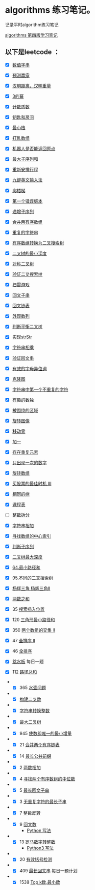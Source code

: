 algorithms 练习笔记。
=====

记录平时algorithm练习笔记

[algorithms 第四版学习笔记](src/algorithms/README.md)



以下是leetcode ：
---

- [x] [数值字串](src/leetcode/IsNumber.md)

- [x] [预测赢家](src/leetcode/PredictTheWinner.md)

- [x] [汉明距离，汉明重量](src/leetcode/Hanming.md)

- [x] [3的幂](src/leetode/IsPowerOfThree.md)

- [x] [计数质数](src/leetcode/CountPrimes.md)

- [x] [钥匙和房间](src/leetcode/CanVisitAllRooms.md)

- [x] [最小栈](src/leetcode/MinStack.md)

- [x] [打乱数组](src/leetcode/UpsetArray.md)

- [x] [机器人是否能返回原点](src/leetcode/JudgeCircle.md)

- [x] [最大子序列和](src/leetcode/MaxSubArray.md)

- [x] [重新安排行程](src/leetcode/FindItinerary.md)

- [x] [九键英文输入法](src/leetcode/LetterCombinations.md)

- [x] [爬楼梯](src/leetcode/ClimbStairs.md)

- [x] [第一个错误版本](src/leetcode/FirstBadVersion.md)

- [x] [递增子序列](src/leetcode/FindSubsequences.md)

- [x] [合并两有序数组](src/leetcode/Merge.md)

- [x] [重复的字符串](src/leetcode/RrepeatedSubstringPattern.md)

- [x] [有序数组转换为二叉搜索树](src/leetcode/SortedArrayToBinarySearchTree.md)

- [x] [二叉树的最小深度](src/leetcode/MinDepth.md)

- [x] [对称二叉树](src/leetcode/IsSymmetric.md)

- [x] [验证二叉搜索树](src/leetcode/IsValidBST.md)

- [x] [扫雷游戏](src/leetcode/UpdateBoard.md)

- [x] [回文子串](src/leetcode/CountSubstrings.md)

- [x] [回文链表](src/IsPalindromeTree.md)

- [x] [外观数列](src/leetcode/CountAndSay.md)

- [x] [判断平衡二叉树](src/leetcode/IsBalanced.md)

- [x] [实现strStr](src/leetcode/StrStr.md)

- [x] [字符串相乘](src/leetcode/Multiply.md)

- [x] [验证回文串](src/leetcode/IsPalindrome.md)

- [x] [有效的字母异位词](src/leetcode/IsAnagram.md)

- [x] [克隆图](src/leetcode/CloneGraph.md)

- [x] [字符串中第一个不重复的字符](src/leetcode/FirstUniqChar.md)

- [x] [有趣的数独](src/leetcode/IsValidSudoku.md)

- [x] [被围绕的区域](src/leetcode/Solve.md)

- [x] [旋转图像](src/leetcode/RotateMatrix.md)

- [x] [移动零](src/leetcode/MoveZeroes.md)

- [x] [加一](PlusOne.md)

- [x] [存在重复元素](src/leetcode/ContainsDuplicate.md)

- [x] [只出现一次的数字](src/leetcode/SingleNumber.md)

- [x] [旋转数组](src/leetcode/Rotate.md)
- [x] [买股票的最佳时机 Ⅲ](src/leetcode/MaxProfit.md)
- [x] [相同的树](src/leetcode/IsSameTree.md)

- [x]  [课程表](src/leetcode/CanFinish.md)

- [ ] [整数拆分](src/leetcode/IntegerBreak.md)

- [x] [字符串相加](src/leetcode/AddString.md)

- [x] [寻找数组的中心索引](src/leetcode/PivotIndex.md)

- [x] [判断子序列](src/leetcode/IsSubsequence.md)

- [x] [二叉树最大深度](src/leetcode/MaxDepth.md)

- [x] [64.最小路径和](src/leetcode/MinPathSum.md)

- [x] [95.不同的二叉搜索树](src/leetcode/GenerateTrees.md)

- [x] [杨辉三角 ](src/leetcode/Generate.md) [杨辉三角Ⅱ](src/leetcode/GetRow.md)

- [x] [两数之和](src/leetcode/TwoSum.md)

- [x] 35 [搜索插入位置](src/leetcode/SearchInsert.md)

- [x] 120 [三角形最小路径和](src/leetcode/MininumTotal.md)

- [x] 350 [两个数组的交集 Ⅱ](src/leetcode/Intersect.md)

- [x] 47 [全排序 Ⅱ](src/leetcode/PermuteUnique.md)

- [x] 46 [全排序](src/leetcode/Permute.md)

- [x] [跳水板](src/leetcode/DivingBoard.md)  每日一题

- [x]  112 [路径总和](src/leetcode/HasPathSum.md)

* - [x] 365 [水壶问题](src/leetcode/CanMeasureWater.java) 
* - [x] [构建二叉数](src/leetcode/reConstructBinaryTree.md)
* - [x] [字符串转换整数](src/leetcode/MyAtoi.MD)
* - [x]  [最大二叉树](src/leetcode/ConstructMaximumBinaryTree.md)
* - [x] 945 [使数组唯一的最小增量](src/leetcode/MinIncrementForUnique.md)
* - [x]  21 [合并两个有序链表](src/leetcode/Twenty_one.md)
* - [x] 14 [最长公共前缀](src/leetcode/Fourteen.md)
* - [x] 2 [两数相加](/src/leetcode/QuestionTwo.java)
* - [x]  4 [寻找两个有序数组的中位数](/src/leetcode/Four.java)
* - [x] 5 [最长回文子串](src/leetcode/Fives.md)
* - [x] 3 [无重复字符的最长子串](/src/leetcode/Three.java)
* - [x] 7 [整数反转](/src/leetcode/seven.java)
* - [x] 9 [回文数](/src/leetcode/Nine.java) 
      * [Python 写法](/src/leetcode/Nine.md)
* - [x] 13 [罗马数字转整数](/src/leetcode/Thirteen.java)
       * [Python3 写法](src/leetcode/Thirteen.md)
* - [x] 20 [有效括号检测](src/leetcode/Twenty.java)
* - [x] 409 [最长回文串](src/leetcode/LongestPalindrome.java) 每日一题计划
* - [x] 1538 [Top k数,最小数](src/leetcode/GetLeastNumbers.java)